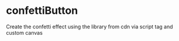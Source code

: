 # confettiButton
Create the confetti effect using the library from cdn via script tag and custom canvas
